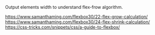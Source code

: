Output elements width to understand flex-frow algorithm.

https://www.samanthaming.com/flexbox30/22-flex-grow-calculation/
https://www.samanthaming.com/flexbox30/24-flex-shrink-calculation/
https://css-tricks.com/snippets/css/a-guide-to-flexbox/
